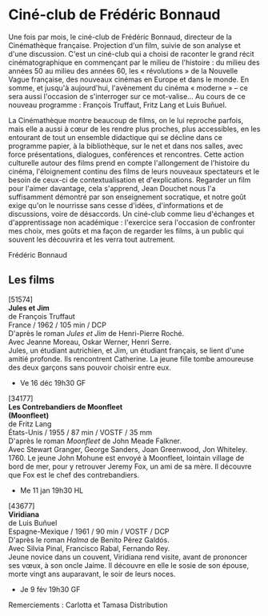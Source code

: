 # Ciné-club de Frédéric Bonnaud

Une fois par mois, le ciné-club de Frédéric Bonnaud, directeur de la Cinémathèque française. Projection d'un film, suivie de son analyse et d'une discussion. C'est un ciné-club qui a choisi de raconter le grand récit cinématographique en commençant par le milieu de l'histoire : du milieu des années 50 au milieu des années 60, les « révolutions » de la Nouvelle Vague française, des nouveaux cinémas en Europe et dans le monde. En somme, et jusqu'à aujourd'hui, l'avènement du cinéma « moderne » – ce sera aussi l'occasion de s'interroger sur ce mot-valise... Au cours de ce nouveau programme : François Truffaut, Fritz Lang et Luis Buñuel.

La Cinémathèque montre beaucoup de films, on le lui reproche parfois, mais elle a aussi à cœur de les rendre plus proches, plus accessibles, en les entourant de tout un ensemble didactique qui se décline dans ce programme papier, à la bibliothèque, sur le net et dans nos salles, avec force présentations, dialogues, conférences et rencontres. Cette action culturelle autour des films prend en compte l'allongement de l'histoire du cinéma, l'éloignement continu des films de leurs nouveaux spectateurs et le besoin de ceux-ci de contextualisation et d'explications. Regarder un film pour l'aimer davantage, cela s'apprend, Jean Douchet nous l'a suffisamment démontré par son enseignement socratique, et notre goût exige qu'on le nourrisse sans cesse d'idées, d'informations et de discussions, voire de désaccords. Un ciné-club comme lieu d'échanges et d'apprentissage non académique : l'exercice sera l'occasion de confronter mes choix, mes goûts et ma façon de regarder les films, à un public qui souvent les découvrira et les verra tout autrement.

Frédéric Bonnaud

## Les films

[51574]  
**Jules et Jim**  
de François Truffaut  
France / 1962 / 105 min / DCP  
D'après le roman _Jules et Jim_ de Henri-Pierre Roché.  
Avec Jeanne Moreau, Oskar Werner, Henri Serre.  
Jules, un étudiant autrichien, et Jim, un étudiant français, se lient d'une amitié profonde. Ils rencontrent Catherine. La jeune fille tombe amoureuse des deux garçons sans pouvoir choisir entre eux.

- Ve 16 déc 19h30 GF

[34177]  
**Les Contrebandiers de Moonfleet**  
**(Moonfleet)**  
de Fritz Lang  
États-Unis / 1955 / 87 min / VOSTF / 35 mm  
D'après le roman _Moonfleet_ de John Meade Falkner.  
Avec Stewart Granger, George Sanders, Joan Greenwood, Jon Whiteley.  
1760. Le jeune John Mohune est envoyé à Moonfleet, lointain village de bord de mer, pour y retrouver Jeremy Fox, un ami de sa mère. Il découvre que Fox est le chef des contrebandiers.

- Me 11 jan 19h30 HL

[43677]  
**Viridiana**  
de Luis Buñuel  
Espagne-Mexique / 1961 / 90 min / VOSTF / DCP  
D'après le roman _Halma_ de Benito Pérez Galdós.  
Avec Silvia Pinal, Francisco Rabal, Fernando Rey.  
Jeune novice dans un couvent, Viridiana rend visite, avant de prononcer ses vœux, à son oncle Jaime. Il découvre en elle le sosie de son épouse, morte vingt ans auparavant, le soir de leurs noces.

- Je 9 fév 19h30 GF

Remerciements : Carlotta et Tamasa Distribution